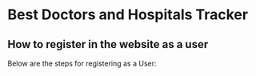 # Best Doctors and Hospitals Tracker

## How to register in the website as a user

Below are the steps for registering as a User:

